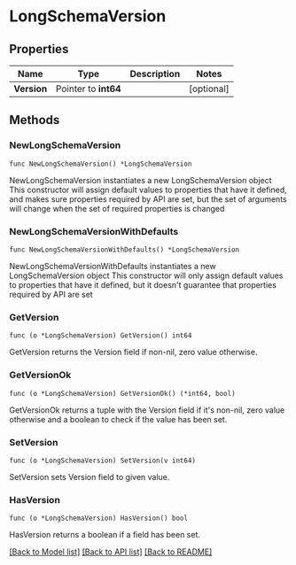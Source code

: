 # LongSchemaVersion

## Properties

Name | Type | Description | Notes
------------ | ------------- | ------------- | -------------
**Version** | Pointer to **int64** |  | [optional] 

## Methods

### NewLongSchemaVersion

`func NewLongSchemaVersion() *LongSchemaVersion`

NewLongSchemaVersion instantiates a new LongSchemaVersion object
This constructor will assign default values to properties that have it defined,
and makes sure properties required by API are set, but the set of arguments
will change when the set of required properties is changed

### NewLongSchemaVersionWithDefaults

`func NewLongSchemaVersionWithDefaults() *LongSchemaVersion`

NewLongSchemaVersionWithDefaults instantiates a new LongSchemaVersion object
This constructor will only assign default values to properties that have it defined,
but it doesn't guarantee that properties required by API are set

### GetVersion

`func (o *LongSchemaVersion) GetVersion() int64`

GetVersion returns the Version field if non-nil, zero value otherwise.

### GetVersionOk

`func (o *LongSchemaVersion) GetVersionOk() (*int64, bool)`

GetVersionOk returns a tuple with the Version field if it's non-nil, zero value otherwise
and a boolean to check if the value has been set.

### SetVersion

`func (o *LongSchemaVersion) SetVersion(v int64)`

SetVersion sets Version field to given value.

### HasVersion

`func (o *LongSchemaVersion) HasVersion() bool`

HasVersion returns a boolean if a field has been set.


[[Back to Model list]](../README.md#documentation-for-models) [[Back to API list]](../README.md#documentation-for-api-endpoints) [[Back to README]](../README.md)


